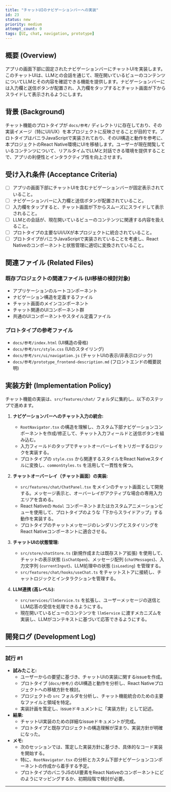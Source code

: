```yaml
---
title: "チャットUIのナビゲーションバーへの実装"
id: 23
status: new
priority: medium
attempt_count: 0
tags: [UI, chat, navigation, prototype]
---
```


## 概要 (Overview)

アプリの画面下部に固定されたナビゲーションバーにチャットUIを実装します。このチャットUIは、LLMとの会話を通じて、現在開いているビューのコンテンツについてLLMとその内容を確認できる機能を提供します。ナビゲーションバーには入力欄と送信ボタンが配置され、入力欄をタップするとチャット画面が下からスライドして表示されるようにします。

## 背景 (Background)

チャット機能のプロトタイプが `docs/参考/` ディレクトリに存在しており、その実装イメージ（特にUI/UX）を本プロジェクトに反映させることが目的です。プロトタイプはバニラJavaScriptで実装されており、そのUI構造と動作を参考に、本プロジェクトのReact Native環境にUIを移植します。ユーザーが現在閲覧しているコンテンツについて、リアルタイムでLLMと対話できる環境を提供することで、アプリの利便性とインタラクティブ性を向上させます。

## 受け入れ条件 (Acceptance Criteria)

- [ ] アプリの画面下部にチャットUIを含むナビゲーションバーが固定表示されていること。
- [ ] ナビゲーションバーに入力欄と送信ボタンが配置されていること。
- [ ] 入力欄をタップすると、チャット画面が下からスムーズにスライドして表示されること。
- [ ] LLMとの会話が、現在開いているビューのコンテンツに関連する内容を扱えること。
- [ ] プロトタイプの主要なUI/UXが本プロジェクトに統合されていること。
- [ ] プロトタイプがバニラJavaScriptで実装されていることを考慮し、React Nativeのコンポーネントと状態管理に適切に変換されていること。

## 関連ファイル (Related Files)

### 既存プロジェクトの関連ファイル (UI移植の検討対象)
- アプリケーションのルートコンポーネント
- ナビゲーション構造を定義するファイル
- チャット画面のメインコンポーネント
- チャット関連のUIコンポーネント群
- 共通のUIコンポーネントやスタイル定義ファイル

### プロトタイプの参考ファイル
- `docs/参考/index.html` (UI構造の骨格)
- `docs/参考/src/style.css` (UIのスタイリング)
- `docs/参考/src/ui/navigation.js` (チャットUIの表示/非表示ロジック)
- `docs/参考/prototype_frontend-description.md` (フロントエンドの概要説明)

## 実装方針 (Implementation Policy)

チャット機能の実装は、`src/features/chat/` フォルダに集約し、以下のステップで進めます。

1.  **ナビゲーションバーへのチャット入力の統合:**
    -   `RootNavigator.tsx` の構造を理解し、カスタム下部ナビゲーションコンポーネントを作成/修正して、チャット入力フィールドと送信ボタンを組み込む。
    -   入力フィールドのタップでチャットオーバーレイをトリガーするロジックを実装する。
    -   プロトタイプの `style.css` から関連するスタイルをReact Nativeスタイルに変換し、`commonStyles.ts` を活用して一貫性を保つ。

2.  **チャットオーバーレイ（チャット画面）の実装:**
    -   `src/features/chat/ChatPanel.tsx` をメインのチャット画面として開発する。メッセージ表示と、オーバーレイがアクティブな場合の専用入力エリアを含める。
    -   React Nativeの `Modal` コンポーネントまたはカスタムアニメーションビューを使用して、プロトタイプのような「下からスライドアップ」する動作を実装する。
    -   プロトタイプのチャットメッセージのレンダリングとスタイリングをReact Nativeコンポーネントに適合させる。

3.  **チャットUIの状態管理:**
    -   `src/store/chatStore.ts` (新規作成または既存ストア拡張) を使用して、チャットの表示状態 (`isChatOpen`)、メッセージ配列 (`chatMessages`)、入力文字列 (`currentInput`)、LLM処理中の状態 (`isLoading`) を管理する。
    -   `src/features/chat/hooks/useChat.ts` をチャットストアに接続し、チャットロジックとインタラクションを管理する。

4.  **LLM連携 (高レベル):**
    -   `src/services/llmService.ts` を拡張し、ユーザーメッセージの送信とLLM応答の受信を処理できるようにする。
    -   現在開いているビューのコンテンツを `llmService` に渡すメカニズムを実装し、LLMがコンテキストに基づいて応答できるようにする。

## 開発ログ (Development Log)

---
### 試行 #1

- **試みたこと:**
    - ユーザーからの要望に基づき、チャットUIの実装に関するissueを作成。
    - プロトタイプ (`docs/参考/`) のUI構造と動作を分析し、React Nativeプロジェクトへの移植方針を検討。
    - プロジェクトの `src` フォルダを分析し、チャット機能統合のための主要なファイルと領域を特定。
    - 実装計画を策定し、issueドキュメントに「実装方針」として記述。
- **結果:**
    - チャットUI実装のための詳細なissueドキュメントが完成。
    - プロトタイプと既存プロジェクトの構造理解が深まり、実装方針が明確になった。
- **メモ:**
    - 次のセッションでは、策定した実装方針に基づき、具体的なコード実装を開始する。
    - 特に、`RootNavigator.tsx` の分析とカスタム下部ナビゲーションコンポーネントの作成から着手する予定。
    - プロトタイプのバニラJSのUI要素をReact Nativeのコンポーネントにどのようにマッピングするか、初期段階で検討が必要。

---
